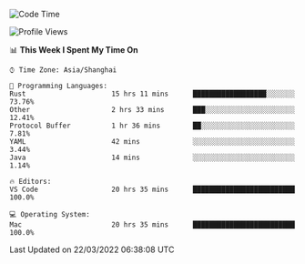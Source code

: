 <!--START_SECTION:waka-->
![Code Time](http://img.shields.io/badge/Code%20Time-1%2C110%20hrs%2035%20mins-blue)

![Profile Views](http://img.shields.io/badge/Profile%20Views-1-blue)

📊 **This Week I Spent My Time On** 

```text
⌚︎ Time Zone: Asia/Shanghai

💬 Programming Languages: 
Rust                     15 hrs 11 mins      ██████████████████░░░░░░░   73.76% 
Other                    2 hrs 33 mins       ███░░░░░░░░░░░░░░░░░░░░░░   12.41% 
Protocol Buffer          1 hr 36 mins        ██░░░░░░░░░░░░░░░░░░░░░░░   7.81% 
YAML                     42 mins             ░░░░░░░░░░░░░░░░░░░░░░░░░   3.44% 
Java                     14 mins             ░░░░░░░░░░░░░░░░░░░░░░░░░   1.14%

🔥 Editors: 
VS Code                  20 hrs 35 mins      █████████████████████████   100.0%

💻 Operating System: 
Mac                      20 hrs 35 mins      █████████████████████████   100.0%

```


 Last Updated on 22/03/2022 06:38:08 UTC
<!--END_SECTION:waka-->
